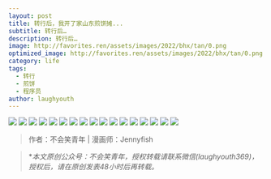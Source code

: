 ```yaml
---
layout: post
title: 转行后，我开了家山东煎饼摊...
subtitle: 转行后…
description: 转行后…
image: http://favorites.ren/assets/images/2022/bhx/tan/0.png
optimized_image: http://favorites.ren/assets/images/2022/bhx/tan/0.png
category: life
tags:
  - 转行
  - 煎饼
  - 程序员
author: laughyouth
---
```


![](http://favorites.ren/assets/images/2022/bhx/tan/640.jpeg)
![](http://favorites.ren/assets/images/2022/bhx/tan/640-1.jpeg)
![](http://favorites.ren/assets/images/2022/bhx/tan/640-2.jpeg)
![](http://favorites.ren/assets/images/2022/bhx/tan/640-3.jpeg)
![](http://favorites.ren/assets/images/2022/bhx/tan/640-4.jpeg)
![](http://favorites.ren/assets/images/2022/bhx/tan/640-5.jpeg)
![](http://favorites.ren/assets/images/2022/bhx/tan/640-6.jpeg)
![](http://favorites.ren/assets/images/2022/bhx/tan/640-7.jpeg)
![](http://favorites.ren/assets/images/2022/bhx/tan/640-8.jpeg)
![](http://favorites.ren/assets/images/2022/bhx/tan/640-9.jpeg)
![](http://favorites.ren/assets/images/2022/bhx/tan/640-10.jpeg)
![](http://favorites.ren/assets/images/2022/bhx/tan/640-11.jpeg)
![](http://favorites.ren/assets/images/2022/bhx/tan/640-12.jpeg)
![](http://favorites.ren/assets/images/2022/bhx/tan/640-13.jpeg)
![](http://favorites.ren/assets/images/2022/bhx/tan/640-14.jpeg)
![](http://favorites.ren/assets/images/2022/bhx/tan/640-15.jpeg)
![](http://favorites.ren/assets/images/2022/bhx/tan/640-16.jpeg)


>作者：不会笑青年 | 漫画师：Jennyfish

>**本文原创公众号：不会笑青年，授权转载请联系微信(laughyouth369)，授权后，请在原创发表48小时后再转载。*
